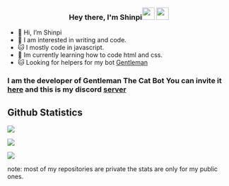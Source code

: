<h3 align="center">Hey there, I'm <a>Shinpi</a><img src="https://media.giphy.com/media/hvRJCLFzcasrR4ia7z/giphy.gif" width="28"> <img src="https://emojis.slackmojis.com/emojis/images/1531849430/4246/blob-sunglasses.gif?1531849430" width="28"/></h3>

* 👋 Hi, I’m Shinpi
* 🤔 I am interested in writing and code.
* 🐱 I mostly code in javascript.
* 📖 Im currently learning how to code html and css.
* 🐱 Looking for helpers for my bot [Gentleman](https://github.com/Shinpi-Tekita/Shinpi-Stuff/tree/main/Gentleman)

### I am the developer of **Gentleman The Cat Bot** You can invite it [here](https://discord.com/oauth2/authorize?client_id=870413726711435297&permissions=1103203134710&scope=bot%20applications.commands) and this is my discord [server](https://discord.gg/j3YamACwPu')

## Github Statistics

![](https://github-readme-stats.vercel.app/api?username=Shinpi-Tekita&show_icons=true&theme=dracula&hide=[%22issues%22])

![](https://github-profile-trophy.vercel.app/?username=Shinpi-Tekita&theme=dracula)

![](https://github-readme-stats.vercel.app/api/top-langs?username=Shinpi-Tekita&show_icons=true&theme=dracula&layout=compact)

note: most of my repositories are private the stats are only for my public ones.

